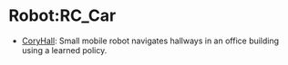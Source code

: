# Robot:RC_Car

- [CoryHall](oed-playground/tree/master/pages/datasets/berkeley_gnm_cory_h.md): Small mobile robot navigates hallways in an office building using a learned policy.
